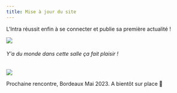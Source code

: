 ```yaml
---
title: Mise à jour du site
---
```


L'Intra réussit enfin à se connecter et publie sa première actualité !

![](https://assets.tina.io/dfffdb25-f1cb-4bbf-9403-2b914632c3ae/20190123_114020.jpg)

###### Y'a du monde dans cette salle ça fait plaisir ! 

![](<https://assets.tina.io/dfffdb25-f1cb-4bbf-9403-2b914632c3ae/2017-01-25 09.53.44.jpg>)

Prochaine rencontre, Bordeaux Mai 2023. A bientôt sur place 🎉
